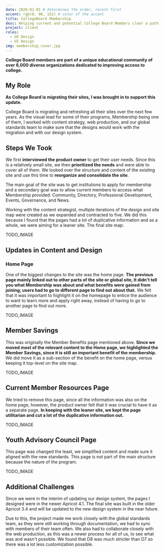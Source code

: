 ```yaml
---
date: 2020-01-01 # determines the order, recent first
accent: rgb(0, 98, 152) # color of the accent
title: CollegeBoard Membership
desc: Helping current and potential College Board Members clear a path for students.
project: client
roles:
  - UX Design
  - UI Design
img: membership_cover.jpg
---
```


**College Board members are part of a unique educational community of over 6,000 diverse organizations dedicated to improving access to college.**

## My Role

**As College Board is migrating their sites, I was brought in to support this update.**

College Board is migrating and refreshing all their sites over the next few years. As the visual lead for some of their programs, Membership being one of them, I worked with content strategy, web production, and our global standards team to make sure that the designs would work with the migration and with our design system.

## Steps We Took

We first **interviewed the product owner** to get their user needs. Since this is a relatively small site, we then **prioritized the needs** and were able to cover all of them. We looked over the structure and content of the existing site and use this time to **reorganize and consolidate the site**.

The main goal of the site was to get institutions to apply for membership and a secondary goal was to allow current members to access what Membership provided: Community, Directory, Professional Development, Events, Governance, and News.

Working with the content strategist, multiple iterations of the design and site map were created as we expanded and contracted to five. We did this because I found that the pages had a lot of duplicative information and as a whole, we were aiming for a leaner site. The final site map:

TODO_IMAGE

## Updates in Content and Design

### Home Page

One of the biggest changes to the site was the home page. **The previous page mainly linked out to other parts of the site or global site, It didn't tell you what Membership was about and what benefits were gained from joining; users had to go to different page to find out about that.** We felt that it was important to highlight it on the homepage to entice the audience to want to learn more and apply right away, instead of having to go to another page to find out more.

TODO_IMAGE

## Member Savings

This was originally the Member Benefits page mentioned above. **Since we moved most of the relevant content to the Home page, we highlighted the Member Savings, since it is still an important benefit of the membership.** We did move it as a sub-section of the benefit on the home page, versus keeping it top-level on the site map.

TODO_IMAGE

## Current Member Resources Page

We tried to remove this page, since all the information was also on the home page, however, the product owner felt that it was crucial to have it as a separate page. **In keeping with the leaner site, we kept the page utilitarian and cut a lot of the duplicative information out.**

TODO_IMAGE

## Youth Advisory Council Page

This page was changed the least, we simplified content and made sure it aligned with the new standards. This page is not part of the main structure because the nature of the program.

TODO_IMAGE

## Additional Challenges

Since we were in the interim of updating our design system, the pages I designed were in the newer Apricot 4.1. The final site was built in the older Apricot 3.4 and will be updated to the new design system in the near future.

Due to this, the project made me work closely with the global standards team, as they were still working through documentation, we had to sync with members of their team often. We also had to collaborate closely with the web production, as this was a newer process for all of us, to see what was and wasn't possible. We found that D8 was much stricter than D7 so there was a lot less customization possible.